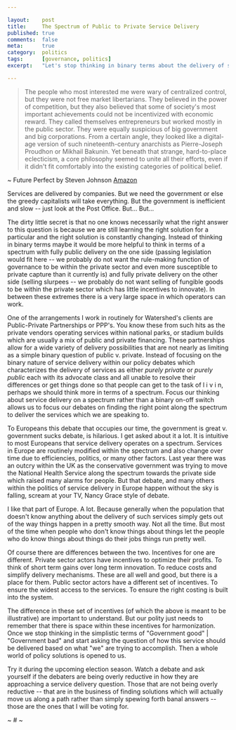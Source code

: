 ```yaml
---

layout:    post
title:     The Spectrum of Public to Private Service Delivery
published: true
comments:  false
meta:      true
category:  politics
tags:      [governance, politics]
excerpt:   "Let's stop thinking in binary terms about the delivery of services. There is a spectrum from purely public (government driven) to purely private (corporate driven) delivery of services. When we think about this as a spectrum rather than a binary situation, my opinion is that political debates about the delivery of services gets a lot easier and we focus on providing solutions rather than zero sum arguments which no one can ever win."

---
```


> The people who most interested me were wary of centralized control, but they were not free market libertarians. They believed in the power of competition, but they also believed that some of society's most important achievements could not be incentivized with economic reward. They called themselves entrepreneurs but worked mostly in the public sector. They were equally suspicious of big government and big corporations. From a certain angle, they looked like a digital-age version of such nineteenth-century anarchists as Pierre-Joseph Proudhon or Mikhail Bakunin. Yet beneath that strange, hard-to-place eclecticism, a core philosophy seemed to unite all their efforts, even if it didn't fit comfortably into the existing categories of political belief.

~ Future Perfect by Steven Johnson [Amazon](http://www.amazon.com/Future-Perfect-Case-Progress-Networked/dp/1594631840)

Services are delivered by companies. But we need the government or else the greedy capitalists will take everything. But the government is inefficient and slow -- just look at the Post Office. But...  But...

The dirty little secret is that no one knows necessarily what the right answer to this question is because we are still learning the right solution for a particular and the right solution is constantly changing. Instead of thinking in binary terms maybe it would be more helpful to think in terms of a spectrum with fully public delivery on the one side (passing legislation would fit here -- we probably do not want the rule-making function of governance to be within the private sector and even more susceptible to private capture than it currently is) and fully private delivery on the other side (selling slurpees -- we probably do not want selling of fungible goods to be within the private sector which has little incentives to innovate). In between these extremes there is a very large space in which operators can work.

One of the arrangements I work in routinely for Watershed's clients are Public-Private Partnerships or PPP's. You know these from such hits as the private vendors operating services within national parks, or stadium builds which are usually a mix of public and private financing. These partnerships allow for a wide variety of delivery possibilities that are not nearly as limiting as a simple binary question of public v. private. Instead of focusing on the binary nature of service delivery within our policy debates which characterizes the delivery of services as either *purely private* or *purely public* each with its advocate class and all unable to resolve their differences or get things done so that people can get to the task of l i v i n, perhaps we should think more in terms of a spectrum. Focus our thinking about service delivery on a spectrum rather than a binary on-off switch allows us to focus our debates on finding the right point along the spectrum to deliver the services which we are speaking to.

To Europeans this debate that occupies our time, the government is great v. government sucks debate, is hilarious. I get asked about it a lot. It is intuitive to most Europeans that service delivery operates on a spectrum. Services in Europe are routinely modified within the spectrum and also change over time due to efficiencies, politics, or many other factors. Last year there was an outcry within the UK as the conservative government was trying to move the National Health Service along the spectrum towards the private side which raised many alarms for people. But that debate, and many others within the politics of service delivery in Europe happen without the sky is falling, scream at your TV, Nancy Grace style of debate.

I like that part of Europe. A lot. Because generally when the population that doesn't know anything about the delivery of such services simply gets out of the way things happen in a pretty smooth way. Not all the time. But most of the time when people who don't know things about things let the people who do know things about things do their jobs things run pretty well.

Of course there are differences between the two. Incentives for one are different. Private sector actors have incentives to optimize their profits. To think of short term gains over long term innovation. To reduce costs and simplify delivery mechanisms. These are all well and good, but there is a place for them. Public sector actors have a different set of incentives. To ensure the widest access to the services. To ensure the right costing is built into the system.

The difference in these set of incentives (of which the above is meant to be illustrative) are important to understand. But our polity just needs to remember that there is space within these incentives for harmonization. Once we stop thinking in the simplistic terms of "Government good" | "Government bad" and start asking the question of how this service should be delivered based on what "we" are trying to accomplish. Then a whole world of policy solutions is opened to us.

Try it during the upcoming election season. Watch a debate and ask yourself if the debaters are being overly reductive in how they are approaching a service delivery question. Those that are not being overly reductive -- that are in the business of finding solutions which will actually move us along a path rather than simply spewing forth banal answers -- those are the ones that I will be voting for.

~ # ~